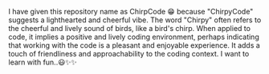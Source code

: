 I have given this repository name as ChirpCode 😁 because "ChirpyCode" suggests a lighthearted and cheerful vibe. The word "Chirpy" often refers to the cheerful and lively sound of birds, like a bird's chirp. When applied to code, it implies a positive and lively coding environment, perhaps indicating that working with the code is a pleasant and enjoyable experience. It adds a touch of friendliness and approachability to the coding context.
I want to learn with fun..😃✨✨

